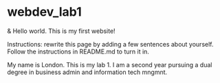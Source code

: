 # webdev_lab1
<!DOCTYPE html>
<html lang="en">
<head>
<meta charset="utf-8">
<title>Internet Technologies and Web Design</title>
</head>
<body>
<p>&amp; Hello world. This is my first website!</p>
<p>Instructions: rewrite this page by adding a few sentences about yourself. Follow the
instructions in README.md to turn it in.</p>
My name is London. This is my lab 1.
I am a second year pursuing a dual degree in business admin and information tech mngmnt.
</body>
</html>
